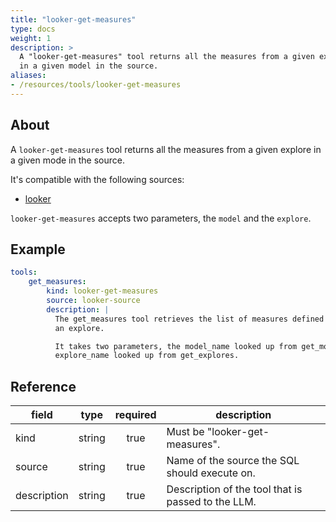 ```yaml
---
title: "looker-get-measures"
type: docs
weight: 1
description: > 
  A "looker-get-measures" tool returns all the measures from a given explore
  in a given model in the source.
aliases:
- /resources/tools/looker-get-measures
---
```


## About

A `looker-get-measures` tool returns all the measures from a given explore
in a given mode in the source.

It's compatible with the following sources:

- [looker](../sources/looker.md)

`looker-get-measures` accepts two parameters, the `model` and the `explore`.

## Example

```yaml
tools:
    get_measures:
        kind: looker-get-measures
        source: looker-source
        description: |
          The get_measures tool retrieves the list of measures defined in
          an explore.

          It takes two parameters, the model_name looked up from get_models and the
          explore_name looked up from get_explores.
```

## Reference

| **field**   |                  **type**                  | **required** | **description**                                                                                  |
|-------------|:------------------------------------------:|:------------:|--------------------------------------------------------------------------------------------------|
| kind        |                   string                   |     true     | Must be "looker-get-measures".                                                                   |
| source      |                   string                   |     true     | Name of the source the SQL should execute on.                                                    |
| description |                   string                   |     true     | Description of the tool that is passed to the LLM.                                               |
